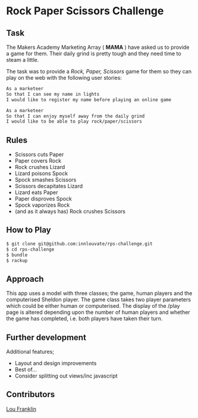 Rock Paper Scissors Challenge 
=================

Task
----
The Makers Academy Marketing Array ( **MAMA** ) have asked us to provide a game for them. Their daily grind is pretty tough and they need time to steam a little.

The task was to provide a _Rock, Paper, Scissors_ game for them so they can play on the web with the following user stories:

```sh
As a marketeer
So that I can see my name in lights
I would like to register my name before playing an online game

As a marketeer
So that I can enjoy myself away from the daily grind
I would like to be able to play rock/paper/scissors
```

Rules
------
- Scissors cuts Paper
- Paper covers Rock
- Rock crushes Lizard
- Lizard poisons Spock
- Spock smashes Scissors
- Scissors decapitates Lizard
- Lizard eats Paper
- Paper disproves Spock
- Spock vaporizes Rock
- (and as it always has) Rock crushes Scissors

How to Play
-----------
```sh
$ git clone git@github.com:innlouvate/rps-challenge.git
$ cd rps-challenge
$ bundle
$ rackup
```

Approach
---------
This app uses a model with three classes; the game, human players and the
computerised Sheldon player. The game class takes two player parameters which
could be either human or computerised. The display of the /play page is altered
depending upon the number of human players and whether the game has completed,
i.e. both players have taken their turn.

Further development
---------------------
Additional features;
- Layout and design improvements
- Best of...
- Consider splitting out views/inc javascript

Contributors
-------------
[Lou Franklin](https://github.com/innlouvate)
